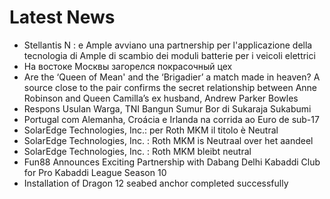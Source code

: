 # Latest News
-  Stellantis N : e Ample avviano una partnership per l'applicazione della tecnologia di Ample di scambio dei moduli batterie per i veicoli elettrici
-  На востоке Москвы загорелся покрасочный цех
-  Are the ‘Queen of Mean' and the ‘Brigadier’ a match made in heaven? A source close to the pair confirms the secret relationship between Anne Robinson and Queen Camilla’s ex husband, Andrew Parker Bowles
-  Respons Usulan Warga, TNI Bangun Sumur Bor di Sukaraja Sukabumi
-  Portugal com Alemanha, Croácia e Irlanda na corrida ao Euro de sub-17
-  SolarEdge Technologies, Inc.: per Roth MKM il titolo è Neutral
-  SolarEdge Technologies, Inc. : Roth MKM is Neutraal over het aandeel
-  SolarEdge Technologies, Inc. : Roth MKM bleibt neutral
-  Fun88 Announces Exciting Partnership with Dabang Delhi Kabaddi Club for Pro Kabaddi League Season 10
-  Installation of Dragon 12 seabed anchor completed successfully
